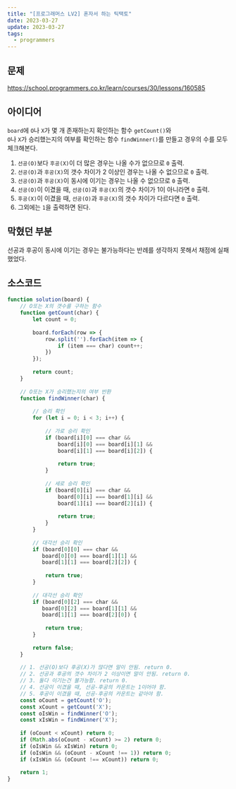 ```yaml
---
title: "[프로그래머스 LV2] 혼자서 하는 틱택토"
date: 2023-03-27
update: 2023-03-27
tags:
  - programmers
---
```


## 문제
https://school.programmers.co.kr/learn/courses/30/lessons/160585

## 아이디어
`board`에 `O`나 `X`가 몇 개 존재하는지 확인하는 함수 `getCount()`와  
`O`나 `X`가 승리했는지의 여부를 확인하는 함수 `findWinner()`를 만들고 경우의 수를 모두 체크해본다.  
1. `선공(O)`보다 `후공(X)`이 더 많은 경우는 나올 수가 없으므로 `0` 출력.  
2. `선공(O)`과 `후공(X)`의 갯수 차이가 2 이상인 경우는 나올 수 없으므로 `0` 출력.  
3. `선공(O)`과 `후공(X)`이 동시에 이기는 경우는 나올 수 없으므로 `0` 출력.  
4. `선공(O)`이 이겼을 때, `선공(O)`과 `후공(X)`의 갯수 차이가 1이 아니라면 `0` 출력.  
5. `후공(X)`이 이겼을 때, `선공(O)`과 `후공(X)`의 갯수 차이가 다르다면 `0` 출력.  
6. 그외에는 `1`을 출력하면 된다.

## 막혔던 부분
선공과 후공이 동시에 이기는 경우는 불가능하다는 반례를 생각하지 못해서 채점에 실패했었다.

## 소스코드
```js
function solution(board) {
    // O또는 X의 갯수를 구하는 함수
    function getCount(char) {
        let count = 0;
        
        board.forEach(row => {
            row.split('').forEach(item => {
                if (item === char) count++;
            }) 
        });
        
        return count;
    }
    
    // O또는 X가 승리했는지의 여부 반환
    function findWinner(char) {
        
        // 승리 확인
        for (let i = 0; i < 3; i++) {
            
            // 가로 승리 확인
            if (board[i][0] === char &&
                board[i][0] === board[i][1] &&
                board[i][1] === board[i][2]) {
                
                return true;
            }
            
            // 세로 승리 확인
            if (board[0][i] === char &&
                board[0][i] === board[1][i] &&
                board[1][i] === board[2][i]) {
                
                return true;
            }
        }
        
        // 대각선 승리 확인
        if (board[0][0] === char &&
           board[0][0] === board[1][1] &&
           board[1][1] === board[2][2]) {
            
            return true;
        }
        
        // 대각선 승리 확인
        if (board[0][2] === char &&
           board[0][2] === board[1][1] &&
           board[1][1] === board[2][0]) {
            
            return true;
        }
        
        return false;
    }
    
    // 1. 선공(O)보다 후공(X)가 많다면 말이 안됨. return 0.
    // 2. 선공과 후공의 갯수 차이가 2 이상이면 말이 안됨. return 0.
    // 3. 둘다 이기는건 불가능함. return 0.
    // 4. 선공이 이겼을 때, 선공-후공의 카운트는 1이어야 함.
    // 5. 후공이 이겼을 때, 선공-후공의 카운트는 같아야 함.
    const oCount = getCount('O');
    const xCount = getCount('X');
    const oIsWin = findWinner('O');
    const xIsWin = findWinner('X');
    
    if (oCount < xCount) return 0;
    if (Math.abs(oCount - xCount) >= 2) return 0;
    if (oIsWin && xIsWin) return 0;
    if (oIsWin && (oCount - xCount !== 1)) return 0;
    if (xIsWin && (oCount !== xCount)) return 0;
    
    return 1;
}
```